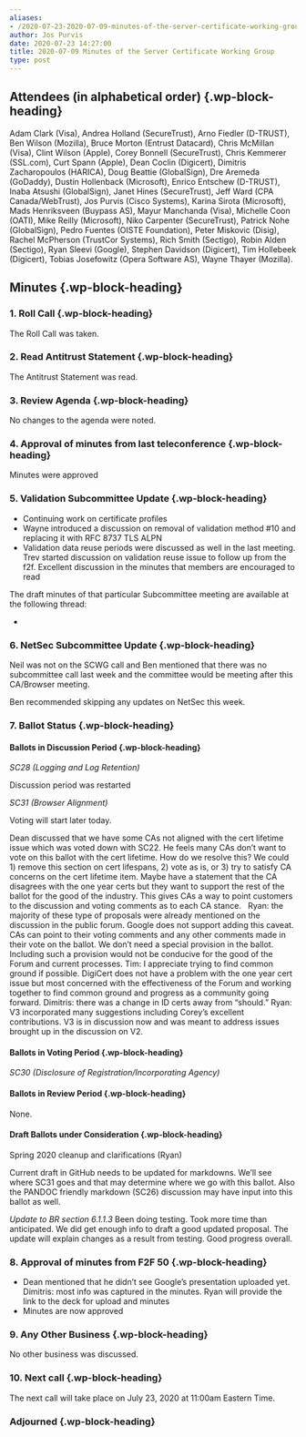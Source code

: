 ```yaml
---
aliases:
- /2020-07-23-2020-07-09-minutes-of-the-server-certificate-working-group/
author: Jos Purvis
date: 2020-07-23 14:27:00
title: 2020-07-09 Minutes of the Server Certificate Working Group
type: post
---
```


## Attendees (in alphabetical order) {.wp-block-heading}

Adam Clark (Visa), Andrea Holland (SecureTrust), Arno Fiedler (D-TRUST), Ben Wilson (Mozilla), Bruce Morton (Entrust Datacard), Chris McMillan (Visa), Clint Wilson (Apple), Corey Bonnell (SecureTrust), Chris Kemmerer (SSL.com), Curt Spann (Apple), Dean Coclin (Digicert), Dimitris Zacharopoulos (HARICA), Doug Beattie (GlobalSign), Dre Aremeda (GoDaddy), Dustin Hollenback (Microsoft), Enrico Entschew (D-TRUST), Inaba Atsushi (GlobalSign), Janet Hines (SecureTrust), Jeff Ward (CPA Canada/WebTrust), Jos Purvis (Cisco Systems), Karina Sirota (Microsoft), Mads Henriksveen (Buypass AS), Mayur Manchanda (Visa), Michelle Coon (OATI), Mike Reilly (Microsoft), Niko Carpenter (SecureTrust), Patrick Nohe (GlobalSign), Pedro Fuentes (OISTE Foundation), Peter Miskovic (Disig), Rachel McPherson (TrustCor Systems), Rich Smith (Sectigo), Robin Alden (Sectigo), Ryan Sleevi (Google), Stephen Davidson (Digicert), Tim Hollebeek (Digicert), Tobias Josefowitz (Opera Software AS), Wayne Thayer (Mozilla).

## Minutes {.wp-block-heading}

### 1. Roll Call {.wp-block-heading}

The Roll Call was taken.

### 2. Read Antitrust Statement {.wp-block-heading}

The Antitrust Statement was read.

### 3. Review Agenda {.wp-block-heading}

No changes to the agenda were noted.

### 4. Approval of minutes from last teleconference {.wp-block-heading}

Minutes were approved

### 5. Validation Subcommittee Update {.wp-block-heading}

- Continuing work on certificate profiles
- Wayne introduced a discussion on removal of validation method #10 and replacing it with RFC 8737 TLS ALPN
- Validation data reuse periods were discussed as well in the last meeting. Trev started discussion on validation reuse issue to follow up from the f2f. Excellent discussion in the minutes that members are encouraged to read

The draft minutes of that particular Subcommittee meeting are available at the following thread:

-

### 6. NetSec Subcommittee Update {.wp-block-heading}

Neil was not on the SCWG call and Ben mentioned that there was no subcommittee call last week and the committee would be meeting after this CA/Browser meeting.

Ben recommended skipping any updates on NetSec this week.

### 7. Ballot Status {.wp-block-heading}

#### Ballots in Discussion Period {.wp-block-heading}

_SC28 (Logging and Log Retention)_

Discussion period was restarted

_SC31 (Browser Alignment)_

Voting will start later today.

Dean discussed that we have some CAs not aligned with the cert lifetime issue which was voted down with SC22. He feels many CAs don’t want to vote on this ballot with the cert lifetime. How do we resolve this? We could 1) remove this section on cert lifespans, 2) vote as is, or 3) try to satisfy CA concerns on the cert lifetime item. Maybe have a statement that the CA disagrees with the one year certs but they want to support the rest of the ballot for the good of the industry. This gives CAs a way to point customers to the discussion and voting comments as to each CA stance.   Ryan: the majority of these type of proposals were already mentioned on the discussion in the public forum. Google does not support adding this caveat. CAs can point to their voting comments and any other comments made in their vote on the ballot. We don’t need a special provision in the ballot. Including such a provision would not be conducive for the good of the Forum and current processes. Tim: I appreciate trying to find common ground if possible. DigiCert does not have a problem with the one year cert issue but most concerned with the effectiveness of the Forum and working together to find common ground and progress as a community going forward. Dimitris: there was a change in ID certs away from “should.” Ryan: V3 incorporated many suggestions including Corey’s excellent contributions. V3 is in discussion now and was meant to address issues brought up in the discussion on V2.

#### **Ballots in Voting Period** {.wp-block-heading}

_SC30 (Disclosure of Registration/Incorporating Agency)_

#### **Ballots in Review Period** {.wp-block-heading}

None.

#### Draft Ballots under Consideration {.wp-block-heading}

Spring 2020 cleanup and clarifications (Ryan)

Current draft in GitHub needs to be updated for markdowns. We’ll see where SC31 goes and that may determine where we go with this ballot. Also the PANDOC friendly markdown (SC26) discussion may have input into this ballot as well.

_Update to BR section 6.1.1.3_
Been doing testing. Took more time than anticipated. We did get enough info to draft a good updated proposal. The update will explain changes as a result from testing. Good progress overall.

### 8. Approval of minutes from F2F 50 {.wp-block-heading}

- Dean mentioned that he didn’t see Google’s presentation uploaded yet. Dimitris: most info was captured in the minutes. Ryan will provide the link to the deck for upload and minutes
- Minutes are now approved

### 9. Any Other Business {.wp-block-heading}

No other business was discussed.

### 10. Next call {.wp-block-heading}

The next call will take place on July 23, 2020 at 11:00am Eastern Time.

### Adjourned {.wp-block-heading}